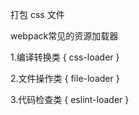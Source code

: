 打包 css 文件

webpack常见的资源加载器

1.编译转换类 {
    css-loader
}

2.文件操作类 {
    file-loader
}

3.代码检查类 {
    eslint-loader
}